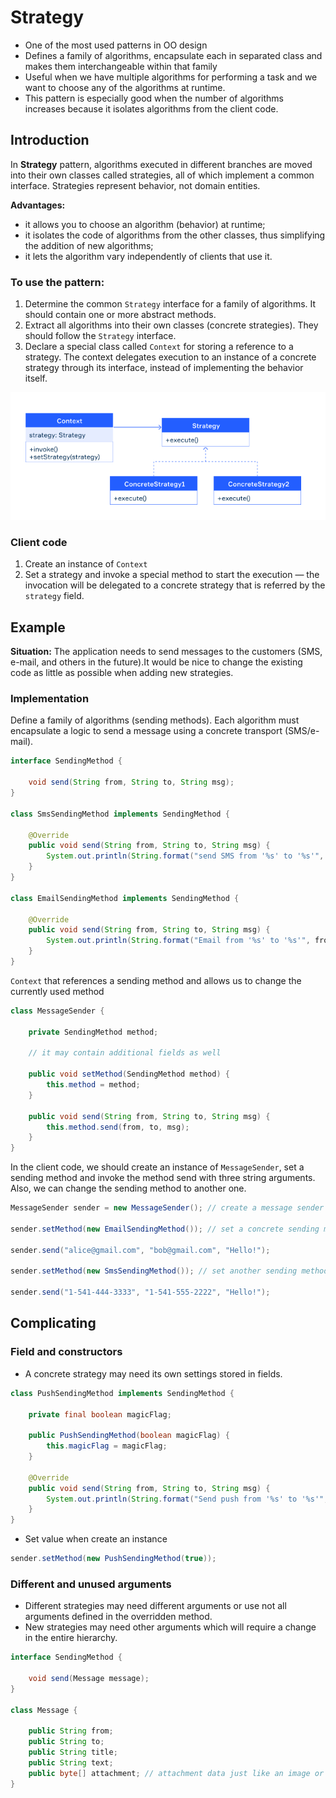 # Strategy

- One of the most used patterns in OO design
- Defines a family of algorithms, encapsulate each in separated class and makes them interchangeable within that family
- Useful when we have multiple algorithms for performing a task and we want to choose any of the algorithms at runtime.
- This pattern is especially good when the number of algorithms increases because it isolates algorithms from the client code.

## Introduction

In **Strategy** pattern, algorithms executed in different branches are moved into their own classes called strategies, all of which implement a common interface. Strategies represent behavior, not domain entities.

**Advantages:**

- it allows you to choose an algorithm (behavior) at runtime;
- it isolates the code of algorithms from the other classes, thus simplifying the addition of new algorithms;
- it lets the algorithm vary independently of clients that use it.

### To use the pattern:

1. Determine the common `Strategy` interface for a family of algorithms. It should contain one or more abstract methods.
2. Extract all algorithms into their own classes (concrete strategies). They should follow the `Strategy` interface.
3. Declare a special class called `Context` for storing a reference to a strategy. The context delegates execution to an instance of a concrete strategy through its interface, instead of implementing the behavior itself.

![Strategy](assets/strategy.png)

### Client code

1. Create an instance of `Context`
2. Set a strategy and invoke a special method to start the execution — the invocation will be delegated to a concrete strategy that is referred by the `strategy` field.

## Example

**Situation:** The application needs to send messages to the customers (SMS, e-mail, and others in the future).It would be nice to change the existing code as little as possible when adding new strategies.

### Implementation

Define a family of algorithms (sending methods). Each algorithm must encapsulate a logic to send a message using a concrete transport (SMS/e-mail).

```java
interface SendingMethod {
 
    void send(String from, String to, String msg);
}
 
class SmsSendingMethod implements SendingMethod {
 
    @Override
    public void send(String from, String to, String msg) {
        System.out.println(String.format("send SMS from '%s' to '%s'", from, to));
    }
}
 
class EmailSendingMethod implements SendingMethod {
 
    @Override
    public void send(String from, String to, String msg) {
        System.out.println(String.format("Email from '%s' to '%s'", from, to));
    }
}
```

`Context` that references a sending method and allows us to change the currently used method

```java
class MessageSender {
 
    private SendingMethod method;
    
    // it may contain additional fields as well
 
    public void setMethod(SendingMethod method) {
        this.method = method;
    }
 
    public void send(String from, String to, String msg) {
        this.method.send(from, to, msg);
    }
}
```

In the client code, we should create an instance of `MessageSender`, set a sending method and invoke the method send with three string arguments. Also, we can change the sending method to another one.

```java
MessageSender sender = new MessageSender(); // create a message sender
 
sender.setMethod(new EmailSendingMethod()); // set a concrete sending method
 
sender.send("alice@gmail.com", "bob@gmail.com", "Hello!");
 
sender.setMethod(new SmsSendingMethod()); // set another sending method
 
sender.send("1-541-444-3333", "1-541-555-2222", "Hello!");
```

## Complicating

### Field and constructors

- A concrete strategy may need its own settings stored in fields.

```java
class PushSendingMethod implements SendingMethod {
    
    private final boolean magicFlag;
    
    public PushSendingMethod(boolean magicFlag) {
        this.magicFlag = magicFlag;
    }
 
    @Override
    public void send(String from, String to, String msg) {
        System.out.println(String.format("Send push from '%s' to '%s'", from, to));
    }
}
```

- Set value when create an instance

```java
sender.setMethod(new PushSendingMethod(true));
```

### Different and unused arguments

- Different strategies may need different arguments or use not all arguments defined in the overridden method.
- New strategies may need other arguments which will require a change in the entire hierarchy.

```java
interface SendingMethod {
 
    void send(Message message);
}
 
class Message {
 
    public String from;
    public String to;
    public String title;
    public String text;
    public byte[] attachment; // attachment data just like an image or something else
}
```